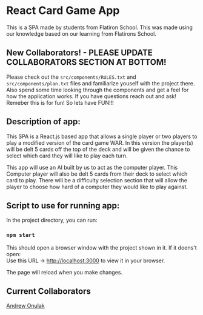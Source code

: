 # React Card Game App

This is a SPA made by students from Flatiron School. This was made using our knowledge based on our learning from Flatirons School.

## New Collaborators! - PLEASE UPDATE COLLABORATORS SECTION AT BOTTOM!

Please check out the `src/components/RULES.txt` and `src/components/plan.txt` files and familiarize youself with the project there.
Also spend some time looking through the components and get a feel for how the application works. If you have questions reach out
and ask! Remeber this is for fun! So lets have FUN!!!

## Description of app:

This SPA is a React.js based app that allows a single player or two players to play a modified version of the card game WAR.
In this version the player(s) will be delt 5 cards off the top of the deck and will be given the chance to select
which card they will like to play each turn.

This app will use an AI built by us to act as the computer player. This Computer player will also be delt
5 cards from their deck to select which card to play. There will be a difficulty selection section that will
allow the player to choose how hard of a computer they would like to play against.

## Script to use for running app:

In the project directory, you can run:

### `npm start`

This should open a browser window with the project shown in it. If it doens't open: \
Use this URL -> [http://localhost:3000](http://localhost:3000) to view it in your browser.

The page will reload when you make changes.

## Current Collaborators

[Andrew Onulak](www.linkedin.com/in/andrew-onulak)